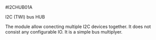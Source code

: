 <!--- PrjInfo ---> <!--- Please remove this line after manually editing --->
<!--- 00a56be08b96043df9e37d6aff7b6990 --->
<!--- Created:20170112-18:22: ---> 
<!--- Author:Mlab: ---> 
<!--- AuthorEmail:mlab@mlab.cz: ---> 
<!--- Tags:imported: ---> 
<!--- Ust:None: ---> 
<!--- Name:I2CHUB01A: --->
#I2CHUB01A 
<!--- LongName --->
I2C (TWI) bus HUB
<!--- ELongName ---> 

<!--- Lead --->
The module allow conecting multiple I2C devices together. It does not consist any configurable IO. It is a simple bus multiplyer.
<!--- ELead ---> 


​
​
<!--- Description --->
<!--- EDescription --->
<!--- Content --->
<!--- EContent --->
            